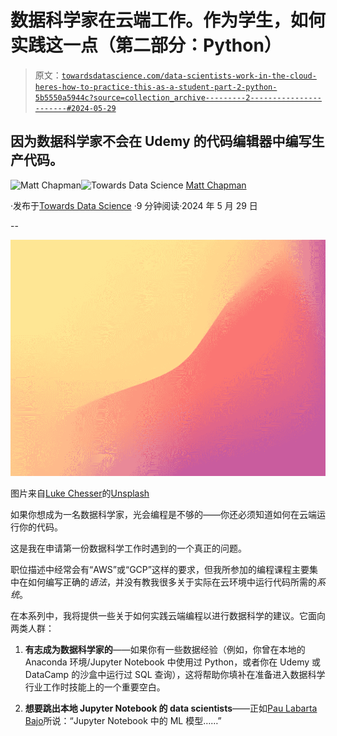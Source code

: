 # 数据科学家在云端工作。作为学生，如何实践这一点（第二部分：Python）

> 原文：[`towardsdatascience.com/data-scientists-work-in-the-cloud-heres-how-to-practice-this-as-a-student-part-2-python-5b5550a5944c?source=collection_archive---------2-----------------------#2024-05-29`](https://towardsdatascience.com/data-scientists-work-in-the-cloud-heres-how-to-practice-this-as-a-student-part-2-python-5b5550a5944c?source=collection_archive---------2-----------------------#2024-05-29)

## 因为数据科学家不会在 Udemy 的代码编辑器中编写生产代码。

[](https://medium.com/@mattchapmanmsc?source=post_page---byline--5b5550a5944c--------------------------------)![Matt Chapman](https://medium.com/@mattchapmanmsc?source=post_page---byline--5b5550a5944c--------------------------------)[](https://towardsdatascience.com/?source=post_page---byline--5b5550a5944c--------------------------------)![Towards Data Science](https://towardsdatascience.com/?source=post_page---byline--5b5550a5944c--------------------------------) [Matt Chapman](https://medium.com/@mattchapmanmsc?source=post_page---byline--5b5550a5944c--------------------------------)

·发布于[Towards Data Science](https://towardsdatascience.com/?source=post_page---byline--5b5550a5944c--------------------------------) ·9 分钟阅读·2024 年 5 月 29 日

--

![](img/c933261618083adae4f8f8f5479b1c69.png)

图片来自[Luke Chesser](https://unsplash.com/@lukechesser)的[Unsplash](https://unsplash.com/photos/yellow-and-pink-abstract-painting-zFaSM1hz02c)

如果你想成为一名数据科学家，光会编程是不够的——你还必须知道如何在云端运行你的代码。

这是我在申请第一份数据科学工作时遇到的一个真正的问题。

职位描述中经常会有“AWS”或“GCP”这样的要求，但我所参加的编程课程主要集中在如何编写正确的*语法*，并没有教我很多关于实际在云环境中运行代码所需的*系统*。

在本系列中，我将提供一些关于如何实践云端编程以进行数据科学的建议。它面向两类人群：

1.  **有志成为数据科学家的**——如果你有一些数据经验（例如，你曾在本地的 Anaconda 环境/Jupyter Notebook 中使用过 Python，或者你在 Udemy 或 DataCamp 的沙盒中运行过 SQL 查询），这将帮助你填补在准备进入数据科学行业工作时技能上的一个重要空白。

1.  **想要跳出本地 Jupyter Notebook 的 data scientists**——正如[Pau Labarta Bajo](https://www.linkedin.com/posts/pau-labarta-bajo-4432074b_machinelearning-mlops-realworldml-activity-7195694289178214400-gZyw)所说：“Jupyter Notebook 中的 ML 模型……”
